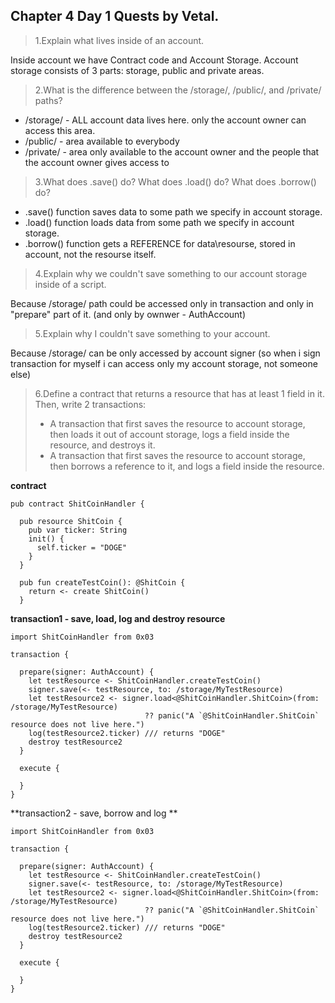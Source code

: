 ## Chapter 4 Day 1 Quests by Vetal.

>1.Explain what lives inside of an account.

Inside account we have Contract code and Account Storage. Account storage consists of 3 parts: storage, public and private areas.

>2.What is the difference between the /storage/, /public/, and /private/ paths?

 - /storage/ - ALL account data lives here.  only the account owner can access this area.
 - /public/ - area available to everybody
 - /private/ - area only available to the account owner and the people that the account owner gives access to

>3.What does .save() do? What does .load() do? What does .borrow() do?

  - .save() function saves data to some path we specify in account storage.  
  - .load() function loads data from some path we specify in account storage.
  - .borrow() function gets a REFERENCE for data\resourse, stored in account, not the resourse itself. 

>4.Explain why we couldn't save something to our account storage inside of a script.

Because /storage/ path could be accessed only in transaction and only in "prepare" part of it. (and only by ownwer - AuthAccount)

>5.Explain why I couldn't save something to your account.

Because /storage/ can be only accessed by account signer (so when i sign transaction for myself i can access only my account storage, not someone else)

>6.Define a contract that returns a resource that has at least 1 field in it. Then, write 2 transactions:
  > - A transaction that first saves the resource to account storage, then loads it out of account storage, logs a field inside the resource, and destroys it.
  > - A transaction that first saves the resource to account storage, then borrows a reference to it, and logs a field inside the resource.


**contract**
```cadence
pub contract ShitCoinHandler {

  pub resource ShitCoin {
    pub var ticker: String
    init() {
      self.ticker = "DOGE"
    }
  }

  pub fun createTestCoin(): @ShitCoin {
    return <- create ShitCoin()
  }
```

**transaction1 - save, load, log and destroy resource**
```cadence
import ShitCoinHandler from 0x03

transaction {

  prepare(signer: AuthAccount) {
    let testResource <- ShitCoinHandler.createTestCoin()
    signer.save(<- testResource, to: /storage/MyTestResource) 
    let testResource2 <- signer.load<@ShitCoinHandler.ShitCoin>(from: /storage/MyTestResource)
                              ?? panic("A `@ShitCoinHandler.ShitCoin` resource does not live here.")
    log(testResource2.ticker) /// returns "DOGE"
    destroy testResource2
  }

  execute {

  }
}
```

**transaction2 - save, borrow and log **
```cadence
import ShitCoinHandler from 0x03

transaction {

  prepare(signer: AuthAccount) {
    let testResource <- ShitCoinHandler.createTestCoin()
    signer.save(<- testResource, to: /storage/MyTestResource) 
    let testResource2 <- signer.load<@ShitCoinHandler.ShitCoin>(from: /storage/MyTestResource)
                              ?? panic("A `@ShitCoinHandler.ShitCoin` resource does not live here.")
    log(testResource2.ticker) /// returns "DOGE"
    destroy testResource2
  }

  execute {

  }
}
```
